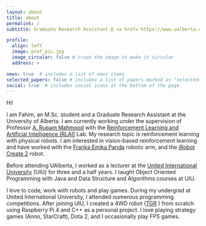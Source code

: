 ```yaml
---
layout: about
title: about
permalink: /
subtitle: Graduate Research Assistant @ <a href='https://www.ualberta.ca/'>University of Alberta</a>

profile:
  align: left
  image: prof_pic.jpg
  image_circular: false # crops the image to make it circular
  address: >

news: true  # includes a list of news items
selected_papers: false # includes a list of papers marked as "selected={true}"
social: true  # includes social icons at the bottom of the page
---
```


Hi!

I am Fahim, an M.Sc. student and a Graduate Research Assistant at the University of Alberta. I am currently working under the supervision of Professor <a href='https://armahmood.github.io/'>A. Rupam Mahmood</a> with the <a href='http://rlai.ualberta.ca/'>Reinforcement Learning and Artificial Intelligence (RLAI)</a> Lab.  My research topic is reinforcement learning with physical robots. I am interested in vision-based reinforcement learning and have worked with the <a href='https://wiredworkers.io/cobot-brands/cobot-franka-emika-panda/'>Franka Emika Panda</a> robotic arm, and the <a href='https://edu.irobot.com/what-we-offer/create-robot'>iRobot Create 2</a>  robot.  

Before attending UAlberta, I worked as a lecturer at the <a href='https://www.uiu.ac.bd/'>United International University</a> (UIU) for three and a half years. I taught Object Oriented Programming with Java and Data Structure and Algorithms courses at UIU. 

I love to code, work with robots and play games. During my undergrad at United International University, I attended numerous programming competitions. After joining UIU, I created a 4WD robot (<a href='https://github.com/fahimfss/TGR'>TGR</a> ) from scratch using Raspberry Pi 4 and C++ as a personal project. I love playing strategy games (Anno, StarCraft), Dota 2, and I occasionally play FPS games.  


<!-- Write your biography here. Tell the world about yourself. Link to your favorite [subreddit](http://reddit.com). You can put a picture in, too. The code is already in, just name your picture `prof_pic.jpg` and put it in the `img/` folder.

Put your address / P.O. box / other info right below your picture. You can also disable any these elements by editing `profile` property of the YAML header of your `_pages/about.md`. Edit `_bibliography/papers.bib` and Jekyll will render your [publications page](/al-folio/publications/) automatically.

Link to your social media connections, too. This theme is set up to use [Font Awesome icons](http://fortawesome.github.io/Font-Awesome/) and [Academicons](https://jpswalsh.github.io/academicons/), like the ones below. Add your Facebook, Twitter, LinkedIn, Google Scholar, or just disable all of them. -->

